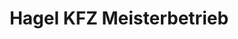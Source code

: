 ---
title: "Hagel KFZ Meisterbetrieb"
url: /munster/hagel-kfz-meisterbetrieb/
shop: Autowerkstatt
---
